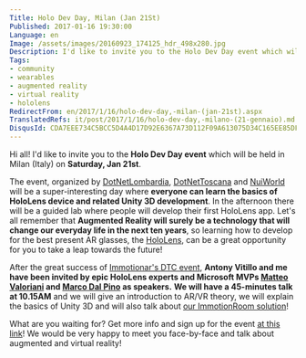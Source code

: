 ```yaml
---
Title: Holo Dev Day, Milan (Jan 21St)
Published: 2017-01-16 19:30:00
Language: en
Image: /assets/images/20160923_174125_hdr_498x280.jpg
Description: I'd like to invite you to the Holo Dev Day event which will be held in Milan (Italy) on Saturday, Jan 21st . The event, organized by DotNetLombardia , DotNetToscana and NuiWorld will be a super-interesting day where everyone can learn the basics of HoloLens device and related Unity 3D development . In the afternoon there will be a guided lab where people will develop their first HoloLens app. Let's all remember that Augmented Reality will surely be a technology that will change our everyday life in the next ten years , so learning how to develop for the best present AR glasses, the HoloLens , can be a great opportunity for you to take a leap towards the future!
Tags:
- community
- wearables
- augmented reality
- virtual reality
- hololens
RedirectFrom: en/2017/1/16/holo-dev-day,-milan-(jan-21st).aspx
TranslatedRefs: it/post/2017/1/16/holo-dev-day,-milano-(21-gennaio).md
DisqusId: CDA7EEE734C5BCC5D4A4D17D92E6367A73D112F09A613075D34C165EE85DF185
---
```

Hi all! I'd like to invite you to the **Holo Dev Day event** which will be held in Milan (Italy) on **Saturday, Jan 21st**.

The event, organized by <a href="http://dotnetlombardia.org/" target="_blank">DotNetLombardia</a>, <a href="http://www.dotnettoscana.org/" target="_blank">DotNetToscana</a> and <a href="http://www.nuiworld.net" target="_blank">NuiWorld</a> will be a super-interesting day where **everyone can learn the basics of HoloLens device and related Unity 3D development**. In the afternoon there will be a guided lab where people will develop their first HoloLens app. Let's all remember that **Augmented Reality will surely be a technology that will change our everyday life in the next ten years**, so learning how to develop for the best present AR glasses, the <a href="https://skarredghost.wordpress.com/2016/09/21/microsoft-hololens-a-little-review/" target="_blank">HoloLens</a>, can be a great opportunity for you to take a leap towards the future!

After the great success of <a href="http://www.immotionar.com/en/blog/2016/october/04/dtc-post-mortem/" target="_blank" title="DTC post-mortem">Immotionar's DTC event</a>, **Antony Vitillo and me have been invited by epic HoloLens experts and Microsoft MVPs <a href="https://www.linkedin.com/in/matteovaloriani" target="_blank">Matteo Valoriani</a> and <a href="https://www.linkedin.com/in/marcodalpino" target="_blank">Marco Dal Pino</a> as speakers.** **We will have a 45-minutes talk at 10.15AM** and we will give an introduction to AR/VR theory, we will explain the basics of Unity 3D and will also talk about <a href="http://www.immotionar.com/en/services/immotionroom-your-full-body-in-virtual-reality/" target="_blank" title="ImmotionRoom: your full body in Virtual Reality">our ImmotionRoom solution</a>!

What are you waiting for? Get more info and sign up for the event <a href="https://www.meetup.com/it-IT/DotNetLombardia/events/234022057/?eventId=234022057" target="_blank">at this link</a>! We would be very happy to meet you face-by-face and talk about augmented and virtual reality!